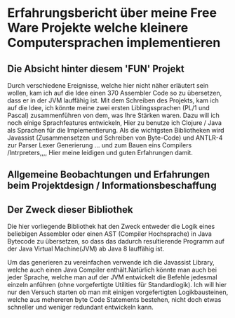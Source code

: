 # Erfahrungsbericht über meine Free Ware Projekte welche kleinere  Computersprachen implementieren


## Die Absicht hinter diesem 'FUN' Projekt

Durch verschiedene Ereignisse, welche hier nicht näher erläutert sein wollen, kam ich auf die Idee
einen 370 Assembler Code so zu übersetzen, dass er in der JVM lauffähig ist.
Mit dem Schreiben des Projekts, kam ich auf die Idee, ich könnte meine zwei ersten Liblingssprachen
(PL/1 und Pascal) zusammenführen von dem, was Ihre Stärken waren.
Dazu will ich noch eínige Sprachfeatures entwickeln,
Hier zu benutze ich Clojure / Java als Sprachen für die Implementierung.
Als die wichtgsten Bibliotheken wird Javassist (Zusammensetzen und Schreiben von Byte-Code) und
ANTLR-4 zur Parser Lexer Generierung ... und zum Bauen eins Compilers /Intrpreters,,,,
Hier meine leidigen und guten Erfahrungen damit.

## Allgemeine Beobachtungen und Erfahrungen beim Projektdesign / Informationsbeschaffung







## Der Zweck dieser Bibliothek 

Die hier vorliegende Bibliothek hat den Zweck entweder die Logik eines beliebigen Assembler 
oder einen AST (Compiler Hochsprache) in Java Bytecode zu übersetzen, so dass das dadurch 
resultierende Programm auf der Java Virtual Machine(JVM) ab Java 8 lauffähig ist.

Um das generieren zu vereinfachen verwende ich die Javassist Library, 
welche auch einen Java Compiler enthält.Natürlich könnte man auch bei jeder Sprache, welche
man auf der JVM entwickelt die Befehle jedesmal einzeln anführen (ohne vorgefertigte Utilities für 
Standardlogik). Ich will hier nur den Versuch starten ob man mit einigen vorgefertigten Logikbausteinen,
welche aus mehereren byte Code Statements bestehen, nicht doch etwas schneller und weniger redundant 
entwickeln kann.


